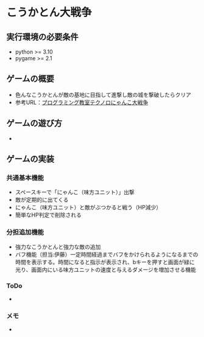 # こうかとん大戦争

## 実行環境の必要条件
* python >= 3.10
* pygame >= 2.1

## ゲームの概要
* 色んなこうかとんが敵の基地に目指して進撃し敵の城を撃破したらクリア
* 参考URL：[プログラミング教室テクノロにゃんこ大戦争](https://programming-school-technolo.com/?page_id=2621)

## ゲームの遊び方
* 

## ゲームの実装
### 共通基本機能
* スペースキーで「にゃんこ（味方ユニット）」出撃
* 敵が定期的に出てくる
* にゃんこ（味方ユニット）と敵がぶつかると戦う（HP減少）
* 簡単なHP判定で削除される
### 分担追加機能
* 強力なこうかとんと強力な敵の追加
* バフ機能（担当:伊藤）一定時間経過までバフをかけられるようになるまでの時間を表示する。時間になると指示が表示され、bキーを押すと画面が緑に光り、画面内にいる味方ユニットの速度と与えるダメージを増加させる機能

### ToDo
- 

### メモ
* 